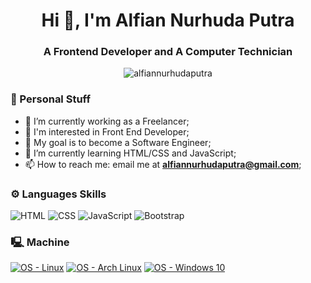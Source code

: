 <h1 align="center">Hi 👋, I'm Alfian Nurhuda Putra</h1>
<h3 align="center">A Frontend Developer and A Computer Technician</h3>

<p align="center"> <img src="https://komarev.com/ghpvc/?username=alfiannurhudaputra" alt="alfiannurhudaputra" /></p>

### :page_facing_up: Personal Stuff
- 🔭 I’m currently working as a Freelancer;
- 👀 I'm interested in Front End Developer;
- :rocket: My goal is to become a Software Engineer;
- 🌱 I’m currently learning HTML/CSS and JavaScript;
- 📫 How to reach me: email me at **alfiannurhudaputra@gmail.com**;

### ⚙️ Languages Skills
![HTML](https://img.shields.io/badge/HTML5-5A5A5A?logo=html5&labelColor=353535) ![CSS](https://img.shields.io/badge/CSS3-5A5A5A?logo=css3&labelColor=353535) ![JavaScript](https://img.shields.io/badge/JavaScript-gray.svg?logo=JavaScript&labelColor=353535) ![Bootstrap](https://img.shields.io/badge/Bootstrap-gray.svg?logo=Bootstrap&labelColor=353535) 

### 🖳 Machine
[![OS - Linux](https://img.shields.io/badge/OS-Linux-blue?logo=linux&logoColor=white)](https://www.linux.org/ "Go to Linux homepage") [![OS - Arch Linux](https://img.shields.io/badge/OS-Arch%20Linux-blue?logo=arch-linux&logoColor=white)](https://archlinux.org/ "Go to Arch Linux homepage") [![OS - Windows 10](https://img.shields.io/badge/OS-Windows%2010-blue?logo=windows&logoColor=white)](https://www.microsoft.com/en-us/windows/ "Go to Windows homepage")